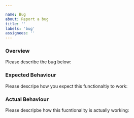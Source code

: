 ```yaml
---

name: Bug
about: Report a bug
title: ''
labels: 'bug'
assignees: ''
---
```


### Overview
Please describe the bug below:

### Expected Behaviour
Please descripe how you expect this functionaltiy to work:

### Actual Behaviour
Please descripbe how this fucntionality is actually working:
